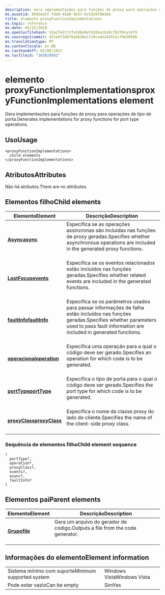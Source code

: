 ```yaml
---
description: Gera implementações para funções de proxy para operações de tipo de porta.
ms.assetid: 9505ee5f-fdb9-41b8-9537-0c5d29f90168
title: elemento proxyFunctionImplementations
ms.topic: reference
ms.date: 05/31/2018
ms.openlocfilehash: 53a27e217cfa3d0a9efd204a1b18c7b2f0ca16f9
ms.sourcegitcommit: 831e8f3db78ab820e1710cede244553c70e50500
ms.translationtype: MT
ms.contentlocale: pt-BR
ms.lasthandoff: 01/08/2021
ms.locfileid: "103829502"
---
```

# <a name="proxyfunctionimplementations-element"></a><span data-ttu-id="984c3-103">elemento proxyFunctionImplementations</span><span class="sxs-lookup"><span data-stu-id="984c3-103">proxyFunctionImplementations element</span></span>

<span data-ttu-id="984c3-104">Gera implementações para funções de proxy para operações de tipo de porta.</span><span class="sxs-lookup"><span data-stu-id="984c3-104">Generates implementations for proxy functions for port type operations.</span></span>

## <a name="usage"></a><span data-ttu-id="984c3-105">Uso</span><span class="sxs-lookup"><span data-stu-id="984c3-105">Usage</span></span>

``` syntax
<proxyFunctionImplementations>
  child elements
</proxyFunctionImplementations>
```

## <a name="attributes"></a><span data-ttu-id="984c3-106">Atributos</span><span class="sxs-lookup"><span data-stu-id="984c3-106">Attributes</span></span>

<span data-ttu-id="984c3-107">Não há atributos.</span><span class="sxs-lookup"><span data-stu-id="984c3-107">There are no attributes.</span></span>

## <a name="child-elements"></a><span data-ttu-id="984c3-108">Elementos filho</span><span class="sxs-lookup"><span data-stu-id="984c3-108">Child elements</span></span>



| <span data-ttu-id="984c3-109">Elemento</span><span class="sxs-lookup"><span data-stu-id="984c3-109">Element</span></span>                                     | <span data-ttu-id="984c3-110">Descrição</span><span class="sxs-lookup"><span data-stu-id="984c3-110">Description</span></span>                                                                                                             |
|---------------------------------------------|-------------------------------------------------------------------------------------------------------------------------|
| [<span data-ttu-id="984c3-111">**Async**</span><span class="sxs-lookup"><span data-stu-id="984c3-111">**async**</span></span>](async.md)<br/>           | <span data-ttu-id="984c3-112">Especifica se as operações assíncronas são incluídas nas funções de proxy geradas.</span><span class="sxs-lookup"><span data-stu-id="984c3-112">Specifies whether asynchronous operations are included in the generated proxy functions.</span></span><br/> <br/>         |
| [<span data-ttu-id="984c3-113">**LostFocus**</span><span class="sxs-lookup"><span data-stu-id="984c3-113">**events**</span></span>](events.md)<br/>         | <span data-ttu-id="984c3-114">Especifica se os eventos relacionados estão incluídos nas funções geradas.</span><span class="sxs-lookup"><span data-stu-id="984c3-114">Specifies whether related events are included in the generated functions.</span></span><br/> <br/>                        |
| [<span data-ttu-id="984c3-115">**faultInfo**</span><span class="sxs-lookup"><span data-stu-id="984c3-115">**faultInfo**</span></span>](faultinfo.md)<br/>   | <span data-ttu-id="984c3-116">Especifica se os parâmetros usados para passar informações de falha estão incluídos nas funções geradas.</span><span class="sxs-lookup"><span data-stu-id="984c3-116">Specifies whether parameters used to pass fault information are included in generated functions.</span></span><br/> <br/> |
| [<span data-ttu-id="984c3-117">**operacional**</span><span class="sxs-lookup"><span data-stu-id="984c3-117">**operation**</span></span>](operation.md)<br/>   | <span data-ttu-id="984c3-118">Especifica uma operação para a qual o código deve ser gerado.</span><span class="sxs-lookup"><span data-stu-id="984c3-118">Specifies an operation for which code is to be generated.</span></span><br/> <br/>                                        |
| [<span data-ttu-id="984c3-119">**portType**</span><span class="sxs-lookup"><span data-stu-id="984c3-119">**portType**</span></span>](porttype.md)<br/>     | <span data-ttu-id="984c3-120">Especifica o tipo de porta para o qual o código deve ser gerado.</span><span class="sxs-lookup"><span data-stu-id="984c3-120">Specifies the port type for which code is to be generated.</span></span><br/> <br/>                                       |
| [<span data-ttu-id="984c3-121">**proxyClass**</span><span class="sxs-lookup"><span data-stu-id="984c3-121">**proxyClass**</span></span>](proxyclass.md)<br/> | <span data-ttu-id="984c3-122">Especifica o nome da classe proxy do lado do cliente.</span><span class="sxs-lookup"><span data-stu-id="984c3-122">Specifies the name of the client-side proxy class.</span></span><br/> <br/>                                               |



### <a name="child-element-sequence"></a><span data-ttu-id="984c3-123">Sequência de elementos filho</span><span class="sxs-lookup"><span data-stu-id="984c3-123">Child element sequence</span></span>

``` syntax
(
  portType?, 
  operation*, 
  proxyClass?, 
  events?, 
  async?, 
  faultInfo?
)
```

## <a name="parent-elements"></a><span data-ttu-id="984c3-124">Elementos pai</span><span class="sxs-lookup"><span data-stu-id="984c3-124">Parent elements</span></span>



| <span data-ttu-id="984c3-125">Elemento</span><span class="sxs-lookup"><span data-stu-id="984c3-125">Element</span></span>                         | <span data-ttu-id="984c3-126">Descrição</span><span class="sxs-lookup"><span data-stu-id="984c3-126">Description</span></span>                                                    |
|---------------------------------|----------------------------------------------------------------|
| [<span data-ttu-id="984c3-127">**Grupo**</span><span class="sxs-lookup"><span data-stu-id="984c3-127">**file**</span></span>](file.md)<br/> | <span data-ttu-id="984c3-128">Gera um arquivo do gerador de código.</span><span class="sxs-lookup"><span data-stu-id="984c3-128">Outputs a file from the code generator.</span></span><br/> <br/> |



## <a name="element-information"></a><span data-ttu-id="984c3-129">Informações do elemento</span><span class="sxs-lookup"><span data-stu-id="984c3-129">Element information</span></span>



|                                     |               |
|-------------------------------------|---------------|
| <span data-ttu-id="984c3-130">Sistema mínimo com suporte</span><span class="sxs-lookup"><span data-stu-id="984c3-130">Minimum supported system</span></span><br/> | <span data-ttu-id="984c3-131">Windows Vista</span><span class="sxs-lookup"><span data-stu-id="984c3-131">Windows Vista</span></span> |
| <span data-ttu-id="984c3-132">Pode estar vazio</span><span class="sxs-lookup"><span data-stu-id="984c3-132">Can be empty</span></span>                        | <span data-ttu-id="984c3-133">Sim</span><span class="sxs-lookup"><span data-stu-id="984c3-133">Yes</span></span>           |



 

 




